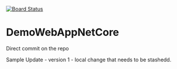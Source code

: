 [![Board Status](https://dev.azure.com/sudhakarupadrasta0963/697e7e0d-a4dd-4a2a-8b20-4c618a6e7ef5/dbada66f-8857-4701-8e7f-138f94228f34/_apis/work/boardbadge/14190765-4595-4564-a3ce-2e32303fb3d5)](https://dev.azure.com/sudhakarupadrasta0963/697e7e0d-a4dd-4a2a-8b20-4c618a6e7ef5/_boards/board/t/dbada66f-8857-4701-8e7f-138f94228f34/Microsoft.RequirementCategory)
# DemoWebAppNetCore


Direct commit  on the repo

Sample Update - version 1 - local change that needs to be stashedd.

